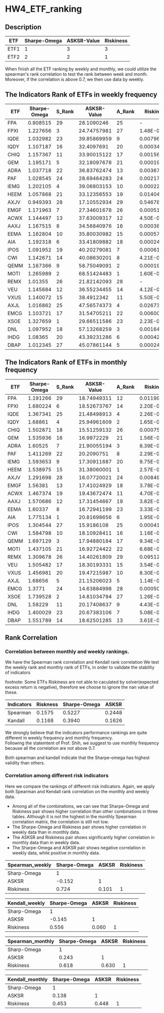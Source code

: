 # HW4_ETF_ranking

## Description 

|  ETF  | Sharpe-Omega  | ASKSR-Value | Riskiness    |
| ------------- | ------------- |------------- |------------- | 
| ETF1  | 1  | 3  | 3  | 
| ETF2  | 2  | 2  | 1  | 

When finish all the ETF ranking by weekly and monthly, 
we could utilize the spearman's rank correlation to test the rank between week and month. 
Moreover, if the correlation is above 0.7, we then use data by weekly. 

## The Indicators Rank of ETFs in weekly frequency

| ETF  | Sharpe-Omega | S_Rank | ASKSR-Value | A_Rank | Riskiness   | R_Rank |
|------|-------------|--------|-------------|--------|-------------|--------|
| FPA  | 0.908515    | 29     | 28.1090246  | 25     | -           | -      |
| FPXI | 1.227656    | 3      | 24.74757981 | 27     | 1.48E-06    | 1      |
| IQDE | 1.032982    | 23     | 39.85869959 | 9      | 0.00796245  | 24     |
| IQDY | 1.107187    | 16     | 32.4097691  | 20     | 0.000341761 | 13     |
| CHIQ | 1.157367    | 11     | 33.90015122 | 17     | 0.00156666  | 19     |
| GEM  | 1.195171    | 5      | 32.18097678 | 21     | 0.000190356 | 8      |
| ADRA | 1.037718    | 22     | 36.83762474 | 13     | 0.00367994  | 22     |
| PAF  | 1.028545    | 24     | 28.69464283 | 24     | 0.00217739  | 21     |
| IEMG | 1.202105    | 4      | 39.06803153 | 10     | 0.000228369 | 10     |
| HEEM | 1.057868    | 21     | 33.12356553 | 19     | 0.0140492   | 25     |
| AXJV | 0.949393    | 28     | 17.10552934 | 29     | 0.546783    | 27     |
| EMGF | 1.171963    | 7      | 27.34601678 | 26     | 0.000516204 | 16     |
| ACWX | 1.144497    | 13     | 37.63009317 | 12     | 4.50E-05    | 6      |
| AAXJ | 1.167515    | 8      | 34.56840976 | 16     | 0.000389331 | 14     |
| EEMA | 1.162804    | 10     | 35.80030982 | 15     | 0.000572542 | 17     |
| AIA  | 1.192318    | 6      | 33.41809882 | 18     | 0.000244934 | 12     |
| IPOS | 1.091952    | 19     | 40.20279081 | 7      | 0.000616928 | 18     |
| CWI  | 1.142671    | 14     | 40.08630201 | 8      | 4.21E-05    | 5      |
| QEMM | 1.167366    | 9      | 58.75049091 | 2      | 0.000193937 | 9      |
| MOTI | 1.265989    | 2      | 68.51424483 | 1      | 1.60E-06    | 2      |
| REMX | 1.01355     | 26     | 21.82142093 | 28     | -           | -      |
| VEU  | 1.145684    | 12     | 36.55234455 | 14     | 4.12E-05    | 4      |
| VXUS | 1.140072    | 15     | 38.4912342  | 11     | 5.50E-05    | 7      |
| AXJL | 1.016862    | 25     | 47.56574373 | 4      | 0.0267384   | 26     |
| EMCG | 1.103721    | 17     | 31.54705211 | 22     | 0.0060045   | 23     |
| XSOE | 1.327659    | 1      | 29.66511586 | 23     | 2.23E-06    | 3      |
| DNL  | 1.097952    | 18     | 57.13268259 | 3      | 0.00164884  | 20     |
| IHDG | 1.08365     | 20     | 43.39231286 | 6      | 0.00042334  | 15     |
| DBAP | 1.012345    | 27     | 45.07861144 | 5      | 0.000240228 | 11     |


## The Indicators Rank of ETFs in monthly frequency


| ETF  | Sharpe-Omega | S_Rank | ASKSR-Value | A_Rank | Riskiness   | R_Rank |
|------|-------------|--------|-------------|--------|-------------|--------|
| FPA  | 1.191266    | 29     | 18.74949311 | 12     | 0.0119976   | 28     |
| FPXI | 1.680224    | 6      | 18.52673767 | 14     | 2.20E-05    | 17     |
| IQDE | 1.367341    | 25     | 21.48498913 | 4      | 2.26E-05    | 18     |
| IQDY | 1.68861     | 4      | 25.94961609 | 2      | 1.65E-06    | 5      |
| CHIQ | 1.502871    | 18     | 15.51259132 | 26     | 0.000754618 | 26     |
| GEM  | 1.535936    | 16     | 16.9972229  | 21     | 1.56E-05    | 15     |
| ADRA | 1.60525     | 7      | 21.90055194 | 3      | 8.39E-07    | 1      |
| PAF  | 1.411269    | 22     | 20.2090751  | 8      | 2.29E-05    | 19     |
| IEMG | 1.593653    | 9      | 17.30911687 | 20     | 9.75E-06    | 13     |
| HEEM | 1.538975    | 15     | 31.38060001 | 1      | 2.57E-06    | 6      |
| AXJV | 1.291698    | 28     | 16.07720021 | 24     | 0.008491085 | 27     |
| EMGF | 1.56381     | 13     | 17.41024929 | 18     | 3.78E-05    | 21     |
| ACWX | 1.467374    | 19     | 19.43672474 | 11     | 4.70E-06    | 10     |
| AAXJ | 1.570686    | 12     | 17.31454667 | 19     | 3.82E-05    | 22     |
| EEMA | 1.60337     | 8      | 16.72941199 | 23     | 3.33E-05    | 20     |
| AIA  | 1.775134    | 1      | 20.81698656 | 6      | 1.95E-05    | 16     |
| IPOS | 1.304544    | 27     | 15.9186108  | 25     | 0.000416967 | 24     |
| CWI  | 1.584798    | 10     | 18.10928411 | 16     | 1.16E-06    | 4      |
| QEMM | 1.697129    | 3      | 17.94880184 | 17     | 9.34E-07    | 2      |
| MOTI | 1.437105    | 21     | 16.92724422 | 22     | 6.68E-05    | 23     |
| REMX | 1.309678    | 26     | 14.40261809 | 29     | 0.09512381  | 29     |
| VEU  | 1.505482    | 17     | 18.30193331 | 15     | 3.54E-06    | 7      |
| VXUS | 1.456981    | 20     | 19.47215987 | 10     | 8.30E-06    | 12     |
| AXJL | 1.68656     | 5      | 21.15206023 | 5      | 1.14E-06    | 3      |
| EMCG | 1.3771      | 24     | 14.63884998 | 28     | 0.00050845  | 25     |
| XSOE | 1.739528    | 2      | 14.81034794 | 27     | 1.26E-05    | 14     |
| DNL  | 1.58229     | 11     | 20.17408637 | 9      | 4.43E-06    | 9      |
| IHDG | 1.400029    | 23     | 20.67383106 | 7      | 5.08E-06    | 11     |
| DBAP | 1.551789    | 14     | 18.62501285 | 13     | 3.61E-06    | 8      |

## Rank Correlation 

### Correlation between monthly and weekly rankings.
We have the Spearman rank correlation and Kendall rank correlation
We test the weekly rank and monthly rank of ETFs, in order to validate the stability of indicators

footnote: Some ETFs Riskiness are not able to caculated by solver(expected excess return is negative), therefore we choose to ignore the nan value of these.  


| Indicators | Riskness      | Sharpe-Omega    | ASKSR |  
| ------------- | ------------- |------------- |------------- | 
|Spearman | 0.1575 | 0.5227  | 0.2448  | 
|Kandall  | 0.1168  | 0.3940  | 0.1626  | 

We strongly believe that the indicators performance rankings are quite different in weekly frequency and monthly frequency.  
Following the statemtent of Prof. Shih, we suggest to use monthly frequency because all the correlation are not above 0.7.  

Both spearman and kandall indicate that the Sharpe-omega has highest validity than others. 


### Correlation among different risk indicators
Here we compare the rankings of different risk indicators. Again, we apply both Spearman and Kendall rank correlation on the monthly and weekly data.

* Among all of the combinations, we can see that Sharpe-Omega and Riskiness pair shows higher correlation than other combinations in three tables. Although it is not the highest in the monthly Spearman correlation matrix, the correlation is still not low.
* The Sharpe-Omega and Riskiness pair shows higher correlation in weekly data than in monthly data.
* The ASKSR and Riskiness pair shows significantly higher correlation in monthly data than in weekly data.
* The Sharpe-Omega and ASKSR pair shows negative correlation in weekly data, while positive in monthly data.


| Spearman_weekly | Sharpe-Omega | ASKSR | Riskiness |
|-----------------|-------------|-------|-----------|
| Sharp-Omega     | 1           | 　    | 　        |
| ASKSR           | -0.152      | 1     | 　        |
| Riskiness       | 0.724       | 0.101 | 1         |


| Kendall_weekly | Sharpe-Omega | ASKSR | Riskiness |
|-------------------|-------------|-------|-----------|
| Sharp-Omega       | 1           | 　    | 　        |
| ASKSR             | -0.145      | 1     | 　        |
| Riskiness         | 0.556       | 0.060 | 1         |


| Spearman_monthly | Sharpe-Omega | ASKSR | Riskiness |
|------------------|-------------|-------|-----------|
| Sharp-Omega      | 1           | 　    | 　        |
| ASKSR            | 0.243       | 1     | 　        |
| Riskiness        | 0.618       | 0.630 | 1         |


| Kendall_monthly | Sharpe-Omega | ASKSR | Riskiness |
|--------------------|-------------|-------|-----------|
| Sharp-Omega        | 1           | 　    | 　        |
| ASKSR              | 0.138       | 1     | 　        |
| Riskiness          | 0.453       | 0.448 | 1         |

